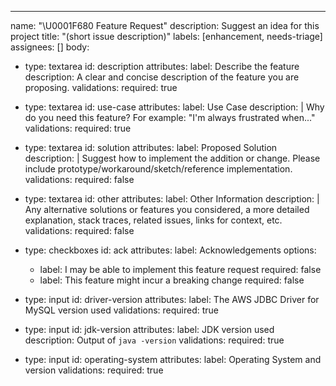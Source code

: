 ---
name: "\U0001F680 Feature Request"
description: Suggest an idea for this project
title: "(short issue description)"
labels: [enhancement, needs-triage]
assignees: []
body:
- type: textarea
  id: description
  attributes:
  label: Describe the feature
  description: A clear and concise description of the feature you are proposing.
  validations:
  required: true
- type: textarea
  id: use-case
  attributes:
  label: Use Case
  description: |
  Why do you need this feature? For example: "I'm always frustrated when..."
  validations:
  required: true
- type: textarea
  id: solution
  attributes:
  label: Proposed Solution
  description: |
  Suggest how to implement the addition or change. Please include prototype/workaround/sketch/reference implementation.
  validations:
  required: false
- type: textarea
  id: other
  attributes:
  label: Other Information
  description: |
  Any alternative solutions or features you considered, a more detailed explanation, stack traces, related issues, links for context, etc.
  validations:
  required: false
- type: checkboxes
  id: ack
  attributes:
  label: Acknowledgements
  options:
  - label: I may be able to implement this feature request
  required: false
  - label: This feature might incur a breaking change
  required: false

- type: input
  id: driver-version
  attributes:
  label: The AWS JDBC Driver for MySQL version used
  validations:
  required: true

- type: input
  id: jdk-version
  attributes:
  label: JDK version used
  description: Output of `java -version`
  validations:
  required: true

- type: input
  id: operating-system
  attributes:
  label: Operating System and version
  validations:
  required: true
